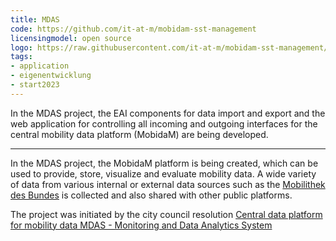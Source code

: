 ```yaml
---
title: MDAS
code: https://github.com/it-at-m/mobidam-sst-management
licensingmodel: open source
logo: https://raw.githubusercontent.com/it-at-m/mobidam-sst-management/sprint/images/logo.png
tags:
- application
- eigenentwicklung
- start2023
---
```

In the MDAS project, the EAI components for data import and export and the web application for controlling all incoming and outgoing interfaces for the central mobility data platform (MobidaM) are being developed.

---

In the MDAS project, the MobidaM platform is being created, which can be used to provide, store, visualize and evaluate mobility data.
A wide variety of data from various internal or external data sources such as the [Mobilithek des Bundes](https://www.bmdv.bund.de/DE/Themen/Digitales/Mobilithek/mobilithek.html) is collected and also shared with other public platforms.

The project was initiated by the city council resolution [Central data platform for mobility data
MDAS - Monitoring and Data Analytics System](https://www.muenchen-transparent.de/antraege/7983679)
